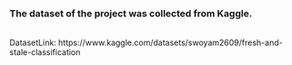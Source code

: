 ###  The dataset of the project was collected from Kaggle.
<br/>
DatasetLink: https://www.kaggle.com/datasets/swoyam2609/fresh-and-stale-classification
